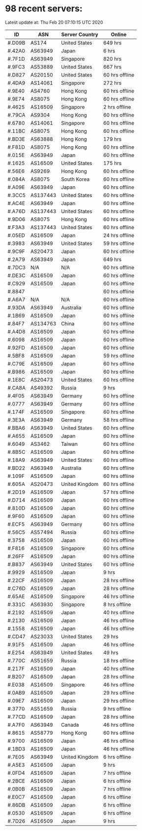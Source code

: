 # 98 recent servers:

Latest update at: Thu Feb 20 07:10:15 UTC 2020

| ID | ASN | Server Country | Online |
| -- | --- | -------------- | ------ |
| #.D09B | AS174 | United States | 649 hrs |
| #.42A0 | AS63949 | Japan | 6 hrs |
| #.7F1D | AS63949 | Singapore | 820 hrs |
| #.9FC3 | AS53889 | United States | 667 hrs |
| #.D827 | AS20150 | United States | 60 hrs offline |
| #.4DA9 | AS14061 | Singapore | 272 hrs |
| #.9E40 | AS4760 | Hong Kong | 60 hrs offline |
| #.9E74 | AS8075 | Hong Kong | 60 hrs offline |
| #.4625 | AS16509 | Singapore | 2 hrs offline |
| #.79CA | AS9304 | Hong Kong | 60 hrs offline |
| #.6780 | AS14061 | Singapore | 60 hrs offline |
| #.11BC | AS8075 | Hong Kong | 60 hrs offline |
| #.BD3E | AS63888 | Hong Kong | 179 hrs |
| #.F81D | AS8075 | Hong Kong | 60 hrs offline |
| #.015E | AS63949 | Japan | 60 hrs offline |
| #.1625 | AS16509 | United States | 175 hrs |
| #.56E6 | AS9269 | Hong Kong | 60 hrs offline |
| #.084A | AS8075 | South Korea | 60 hrs offline |
| #.A09E | AS63949 | Japan | 60 hrs offline |
| #.3CC5 | AS137443 | United States | 60 hrs offline |
| #.AC4E | AS63949 | Japan | 60 hrs offline |
| #.A76D | AS137443 | United States | 60 hrs offline |
| #.9D06 | AS8075 | Hong Kong | 60 hrs offline |
| #.F3A3 | AS137443 | United States | 60 hrs offline |
| #.05ED | AS16509 | Japan | 24 hrs offline |
| #.3983 | AS63949 | United States | 59 hrs offline |
| #.9C9F | AS20473 | Japan | 60 hrs offline |
| #.2A79 | AS63949 | Japan | 649 hrs |
| #.7DC3 | N/A | N/A | 60 hrs offline |
| #.DE3C | AS16509 | Japan | 60 hrs offline |
| #.C929 | AS16509 | Japan | 60 hrs offline |
| #.8847 |  |  | 60 hrs offline |
| #.A6A7 | N/A | N/A | 60 hrs offline |
| #.93DA | AS63949 | Australia | 60 hrs offline |
| #.1B69 | AS16509 | Japan | 60 hrs offline |
| #.84F7 | AS134763 | China | 60 hrs offline |
| #.A4D8 | AS16509 | Japan | 60 hrs offline |
| #.6098 | AS16509 | Japan | 60 hrs offline |
| #.92FD | AS16509 | Japan | 60 hrs offline |
| #.5BF8 | AS16509 | Japan | 59 hrs offline |
| #.C79E | AS16509 | Japan | 60 hrs offline |
| #.B986 | AS16509 | Japan | 60 hrs offline |
| #.1E8C | AS20473 | United States | 60 hrs offline |
| #.CA8A | AS49392 | Russia | 9 hrs |
| #.4F05 | AS63949 | Germany | 60 hrs offline |
| #.0777 | AS63949 | Germany | 60 hrs offline |
| #.174F | AS16509 | Singapore | 60 hrs offline |
| #.3E3A | AS63949 | Germany | 58 hrs offline |
| #.BBA6 | AS63949 | United States | 60 hrs offline |
| #.A655 | AS16509 | Japan | 60 hrs offline |
| #.6049 | AS3462 | Taiwan | 60 hrs offline |
| #.8B5C | AS16509 | Japan | 60 hrs offline |
| #.18A9 | AS63949 | United States | 60 hrs offline |
| #.BD22 | AS63949 | Australia | 60 hrs offline |
| #.109F | AS16509 | Japan | 60 hrs offline |
| #.605A | AS20473 | United Kingdom | 60 hrs offline |
| #.2D19 | AS16509 | Japan | 57 hrs offline |
| #.D714 | AS16509 | Japan | 60 hrs offline |
| #.810D | AS16509 | Japan | 60 hrs offline |
| #.9F60 | AS16509 | Japan | 60 hrs offline |
| #.ECF5 | AS63949 | Germany | 60 hrs offline |
| #.56C5 | AS57494 | Russia | 60 hrs offline |
| #.3758 | AS16509 | Japan | 60 hrs offline |
| #.F816 | AS16509 | Singapore | 60 hrs offline |
| #.26FF | AS16509 | Japan | 60 hrs offline |
| #.B837 | AS63949 | United States | 60 hrs offline |
| #.9929 | AS16509 | Japan | 9 hrs |
| #.22CF | AS16509 | Japan | 28 hrs offline |
| #.C76D | AS16509 | Japan | 28 hrs offline |
| #.65AE | AS16509 | Singapore | 46 hrs offline |
| #.331C | AS63930 | Singapore | 8 hrs offline |
| #.2192 | AS16509 | Japan | 40 hrs offline |
| #.2130 | AS16509 | Japan | 46 hrs offline |
| #.1558 | AS16509 | Japan | 46 hrs offline |
| #.CD47 | AS23033 | United States | 29 hrs |
| #.91F5 | AS16509 | Japan | 46 hrs offline |
| #.E254 | AS63949 | United States | 49 hrs |
| #.770C | AS51659 | Russia | 18 hrs offline |
| #.217F | AS16509 | Japan | 40 hrs offline |
| #.B207 | AS16509 | Japan | 28 hrs offline |
| #.E038 | AS16509 | Singapore | 46 hrs offline |
| #.0AB9 | AS16509 | Japan | 29 hrs offline |
| #.09E7 | AS16509 | Japan | 29 hrs offline |
| #.3770 | AS51659 | Russia | 9 hrs offline |
| #.77CD | AS16509 | Japan | 28 hrs offline |
| #.A7F0 | AS63949 | Canada | 46 hrs offline |
| #.8615 | AS58779 | Hong Kong | 60 hrs offline |
| #.9700 | AS16509 | Japan | 46 hrs offline |
| #.1BD3 | AS16509 | Japan | 46 hrs offline |
| #.7E05 | AS63949 | United Kingdom | 6 hrs offline |
| #.A5E3 | AS16509 | Japan | 9 hrs |
| #.0FD4 | AS16509 | Japan | 7 hrs offline |
| #.2BCE | AS16509 | Japan | 6 hrs offline |
| #.0B0B | AS16509 | Japan | 7 hrs offline |
| #.E0C7 | AS16509 | Japan | 6 hrs offline |
| #.86DB | AS16509 | Japan | 6 hrs offline |
| #.0530 | AS16509 | Japan | 6 hrs offline |
| #.7D26 | AS16509 | Japan | 9 hrs |

